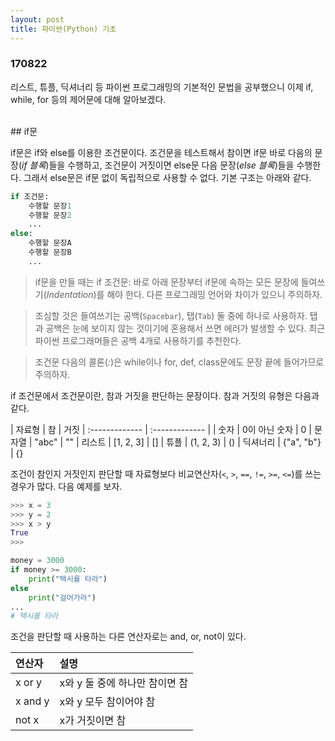 ```yaml
---
layout: post
title: 파이썬(Python) 기초
---
```


### 170822

리스트, 튜플, 딕셔너리 등 파이썬 프로그래밍의 기본적인 문법을 공부했으니 이제 if, while, for 등의 제어문에 대해 알아보겠다.

<br>
## if문

if문은 if와 else를 이용한 조건문이다. 조건문을 테스트해서 참이면 if문 바로 다음의 문장(*if 블록*)들을 수행하고, 조건문이 거짓이면 else문 다음 문장(*else 블록*)들을 수행한다. 그래서 else문은 if문 없이 독립적으로 사용할 수 없다. 기본 구조는 아래와 같다.

```python
if 조건문:
    수행할 문장1
    수행할 문장2
    ...
else:
    수행할 문장A
    수행할 문장B
    ...
```
> if문을 만들 때는 if 조건문: 바로 아래 문장부터 if문에 속하는 모든 문장에 들여쓰기(*Indentation*)를 해야 한다. 다른 프로그래밍 언어와 차이가 있으니 주의하자.

> 조심할 것은 들여쓰기는 공백(`Spacebar`), 탭(`Tab`) 둘 중에 하나로 사용하자. 탭과 공백은 눈에 보이지 않는 것이기에 혼용해서 쓰면 에러가 발생할 수 있다. 최근 파이썬 프로그래머들은 공백 4개로 사용하기를 추천한다.

> 조건문 다음의 콜론(*:*)은 while이나 for, def, class문에도 문장 끝에 들어가므로 주의하자.

if 조건문에서 조건문이란, 참과 거짓을 판단하는 문장이다. 참과 거짓의 유형은 다음과 같다.

| 자료형 | 참 | 거짓
| :------------- | :------------- |
| 숫자 | 0이 아닌 숫자 | 0
| 문자열 | "abc" | ""
| 리스트 | [1, 2, 3] | []
| 튜플 | (1, 2, 3) | ()
| 딕셔너리 | {"a", "b"} | {}

조건이 참인지 거짓인지 판단할 때 자료형보다 비교연산자(`<`, `>`, `==`, `!=`, `>=`, `<=`)를 쓰는 경우가 많다. 다음 예제를 보자.

```python
>>> x = 3
>>> y = 2
>>> x > y
True
>>>
```

```python
money = 3000
if money >= 3000:
    print("택시를 타라")
else
    print("걸어가라")
...
# 택시를 타라
```

조건을 판단할 때 사용하는 다른 연산자로는 and, or, not이 있다.

| 연산자 | 설명 |
| :------------- | :------------- |
| x or y | x와 y 둘 중에 하나만 참이면 참 |
| x and y | x와 y 모두 참이어야 참
| not x | x가 거짓이면 참
